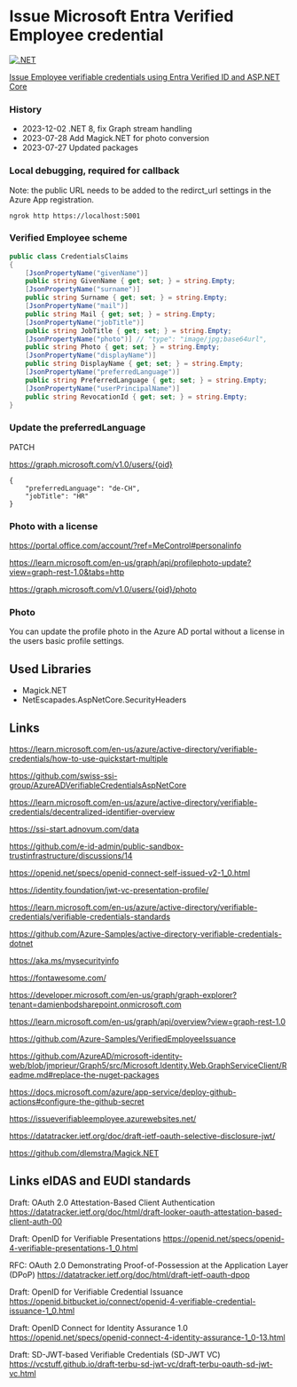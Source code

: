 # Issue Microsoft Entra Verified Employee credential

[![.NET](https://github.com/swiss-ssi-group/AzureADVerifiableEmployee/actions/workflows/dotnet.yml/badge.svg)](https://github.com/swiss-ssi-group/AzureADVerifiableEmployee/actions/workflows/dotnet.yml)

[Issue Employee verifiable credentials using Entra Verified ID and ASP.NET Core](https://damienbod.com/2023/07/03/issue-employee-verifiable-credentials-using-entra-verified-id-and-asp-net-core/)

### History

- 2023-12-02 .NET 8, fix Graph stream handling
- 2023-07-28 Add Magick.NET for photo conversion
- 2023-07-27 Updated packages

### Local debugging, required for callback

Note: the public URL needs to be added to the redirct_url settings in the Azure App registration.

```
ngrok http https://localhost:5001
```

### Verified Employee scheme

```csharp
public class CredentialsClaims
{
    [JsonPropertyName("givenName")]
    public string GivenName { get; set; } = string.Empty;
    [JsonPropertyName("surname")]
    public string Surname { get; set; } = string.Empty;
    [JsonPropertyName("mail")]
    public string Mail { get; set; } = string.Empty;
    [JsonPropertyName("jobTitle")]
    public string JobTitle { get; set; } = string.Empty;
    [JsonPropertyName("photo")] // "type": "image/jpg;base64url",
    public string Photo { get; set; } = string.Empty;
    [JsonPropertyName("displayName")]
    public string DisplayName { get; set; } = string.Empty;
    [JsonPropertyName("preferredLanguage")]
    public string PreferredLanguage { get; set; } = string.Empty;
    [JsonPropertyName("userPrincipalName")]
    public string RevocationId { get; set; } = string.Empty;
}
```

### Update the preferredLanguage

PATCH 

https://graph.microsoft.com/v1.0/users/{oid}
```
{
    "preferredLanguage": "de-CH",
    "jobTitle": "HR"
}
```

### Photo with a license

https://portal.office.com/account/?ref=MeControl#personalinfo

https://learn.microsoft.com/en-us/graph/api/profilephoto-update?view=graph-rest-1.0&tabs=http

https://graph.microsoft.com/v1.0/users/{oid}/photo

### Photo

You can update the profile photo in the Azure AD portal without a license in the users basic profile settings.

## Used Libraries

- Magick.NET
- NetEscapades.AspNetCore.SecurityHeaders

## Links

https://learn.microsoft.com/en-us/azure/active-directory/verifiable-credentials/how-to-use-quickstart-multiple

https://github.com/swiss-ssi-group/AzureADVerifiableCredentialsAspNetCore

https://learn.microsoft.com/en-us/azure/active-directory/verifiable-credentials/decentralized-identifier-overview

https://ssi-start.adnovum.com/data

https://github.com/e-id-admin/public-sandbox-trustinfrastructure/discussions/14

https://openid.net/specs/openid-connect-self-issued-v2-1_0.html

https://identity.foundation/jwt-vc-presentation-profile/

https://learn.microsoft.com/en-us/azure/active-directory/verifiable-credentials/verifiable-credentials-standards

https://github.com/Azure-Samples/active-directory-verifiable-credentials-dotnet

https://aka.ms/mysecurityinfo

https://fontawesome.com/

https://developer.microsoft.com/en-us/graph/graph-explorer?tenant=damienbodsharepoint.onmicrosoft.com

https://learn.microsoft.com/en-us/graph/api/overview?view=graph-rest-1.0

https://github.com/Azure-Samples/VerifiedEmployeeIssuance

https://github.com/AzureAD/microsoft-identity-web/blob/jmprieur/Graph5/src/Microsoft.Identity.Web.GraphServiceClient/Readme.md#replace-the-nuget-packages

https://docs.microsoft.com/azure/app-service/deploy-github-actions#configure-the-github-secret

https://issueverifiableemployee.azurewebsites.net/

https://datatracker.ietf.org/doc/draft-ietf-oauth-selective-disclosure-jwt/

https://github.com/dlemstra/Magick.NET


## Links eIDAS and EUDI standards

Draft: OAuth 2.0 Attestation-Based Client Authentication
https://datatracker.ietf.org/doc/html/draft-looker-oauth-attestation-based-client-auth-00

Draft: OpenID for Verifiable Presentations
https://openid.net/specs/openid-4-verifiable-presentations-1_0.html

RFC: OAuth 2.0 Demonstrating Proof-of-Possession at the Application Layer (DPoP)
https://datatracker.ietf.org/doc/html/draft-ietf-oauth-dpop

Draft: OpenID for Verifiable Credential Issuance
https://openid.bitbucket.io/connect/openid-4-verifiable-credential-issuance-1_0.html

Draft: OpenID Connect for Identity Assurance 1.0
https://openid.net/specs/openid-connect-4-identity-assurance-1_0-13.html

Draft: SD-JWT-based Verifiable Credentials (SD-JWT VC)
https://vcstuff.github.io/draft-terbu-sd-jwt-vc/draft-terbu-oauth-sd-jwt-vc.html
